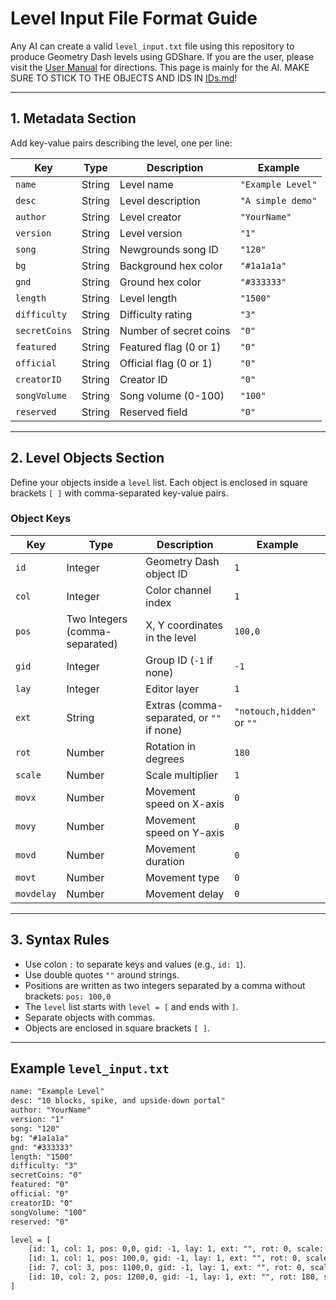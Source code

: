 # Level Input File Format Guide

Any AI can create a valid `level_input.txt` file using this repository to produce Geometry Dash levels using GDShare. If you are the user, please visit the [User Manual](https://github.com/entity12208/GD-Level-Generator/blob/main/USER_MANUAL.md) for directions. This page is mainly for the AI. MAKE SURE TO STICK TO THE OBJECTS AND IDS IN [IDs.md](https://github.com/entity12208/GD-Level-Generator/blob/main/IDs.md)!

---

## 1. Metadata Section

Add key-value pairs describing the level, one per line:

| Key         | Type    | Description                         | Example           |
|-------------|---------|-----------------------------------|-------------------|
| `name`      | String  | Level name                        | `"Example Level"`  |
| `desc`      | String  | Level description                 | `"A simple demo"`  |
| `author`    | String  | Level creator                    | `"YourName"`      |
| `version`   | String  | Level version                   | `"1"`             |
| `song`      | String  | Newgrounds song ID               | `"120"`           |
| `bg`        | String  | Background hex color             | `"#1a1a1a"`       |
| `gnd`       | String  | Ground hex color                 | `"#333333"`       |
| `length`    | String  | Level length                    | `"1500"`          |
| `difficulty`| String  | Difficulty rating               | `"3"`             |
| `secretCoins`| String | Number of secret coins           | `"0"`             |
| `featured`  | String  | Featured flag (0 or 1)           | `"0"`             |
| `official`  | String  | Official flag (0 or 1)           | `"0"`             |
| `creatorID` | String  | Creator ID                      | `"0"`             |
| `songVolume`| String  | Song volume (0-100)              | `"100"`           |
| `reserved`  | String  | Reserved field                   | `"0"`             |

---

## 2. Level Objects Section

Define your objects inside a `level` list. Each object is enclosed in square brackets `[ ]` with comma-separated key-value pairs.

### Object Keys

| Key       | Type    | Description                             | Example          |
|-----------|---------|---------------------------------------|------------------|
| `id`      | Integer | Geometry Dash object ID                | `1`              |
| `col`     | Integer | Color channel index                    | `1`              |
| `pos`     | Two Integers (comma-separated) | X, Y coordinates in the level | `100,0`          |
| `gid`     | Integer | Group ID (`-1` if none)                | `-1`             |
| `lay`     | Integer | Editor layer                           | `1`              |
| `ext`     | String  | Extras (comma-separated, or `""` if none) | `"notouch,hidden"` or `""` |
| `rot`     | Number  | Rotation in degrees                    | `180`            |
| `scale`   | Number  | Scale multiplier                      | `1`              |
| `movx`    | Number  | Movement speed on X-axis               | `0`              |
| `movy`    | Number  | Movement speed on Y-axis               | `0`              |
| `movd`    | Number  | Movement duration                      | `0`              |
| `movt`    | Number  | Movement type                         | `0`              |
| `movdelay`| Number  | Movement delay                        | `0`              |

---

## 3. Syntax Rules

- Use colon `:` to separate keys and values (e.g., `id: 1`).
- Use double quotes `""` around strings.
- Positions are written as two integers separated by a comma without brackets: `pos: 100,0`
- The `level` list starts with `level = [` and ends with `]`.
- Separate objects with commas.
- Objects are enclosed in square brackets `[ ]`.

---

## Example `level_input.txt`

```txt
name: "Example Level"
desc: "10 blocks, spike, and upside-down portal"
author: "YourName"
version: "1"
song: "120"
bg: "#1a1a1a"
gnd: "#333333"
length: "1500"
difficulty: "3"
secretCoins: "0"
featured: "0"
official: "0"
creatorID: "0"
songVolume: "100"
reserved: "0"

level = [
    [id: 1, col: 1, pos: 0,0, gid: -1, lay: 1, ext: "", rot: 0, scale: 1, movx: 0, movy: 0, movd: 0, movt: 0, movdelay: 0],
    [id: 1, col: 1, pos: 100,0, gid: -1, lay: 1, ext: "", rot: 0, scale: 1, movx: 0, movy: 0, movd: 0, movt: 0, movdelay: 0],
    [id: 7, col: 3, pos: 1100,0, gid: -1, lay: 1, ext: "", rot: 0, scale: 1, movx: 0, movy: 0, movd: 0, movt: 0, movdelay: 0],
    [id: 10, col: 2, pos: 1200,0, gid: -1, lay: 1, ext: "", rot: 180, scale: 1, movx: 0, movy: 0, movd: 0, movt: 0, movdelay: 0]
]
```
